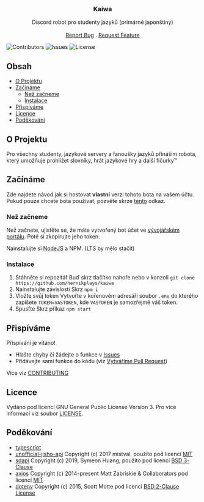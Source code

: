 <br/>
<p align="center">
  <h3 align="center">Kaiwa</h3>

  <p align="center">
    Discord robot pro studenty jazyků (primárně japonštiny)
    <br/>
    <br/>
    <a href="https://github.com/hernikplays/kaiwa/issues">Report Bug</a>
    .
    <a href="https://github.com/hernikplays/kaiwa/issues">Request Feature</a>
  </p>
</p>

![Contributors](https://img.shields.io/github/contributors/hernikplays/kaiwa?color=dark-green) ![Issues](https://img.shields.io/github/issues/hernikplays/kaiwa) ![License](https://img.shields.io/github/license/hernikplays/kaiwa)

## Obsah

- [O Projektu](#o-projektu)
- [Začínáme](#začínáme)
  - [Než začneme](#než-začneme)
  - [Instalace](#instalace)
- [Přispíváme](#přispíváme)
- [Licence](#licence)
- [Poděkování](#poděkování)

## O Projektu

Pro všechny studenty, jazykové servery a fanoušky jazyků přináším robota, který umožňuje prohlížet slovníky, hrát jazykové hry a další fičurky:tm:

## Začínáme

Zde najdete návod jak si hostovat **vlastní** verzi tohoto bota na vašem účtu. Pokud pouze chcete bota používat, pozvěte skrze [tento](https://discord.com/api/oauth2/authorize?client_id=1008045551041908749&permissions=388160&scope=bot%20applications.commands) odkaz.

### Než začneme

Než začnete, ujistěte se, že máte vytvořený bot účet ve [vývojářském portálu](https://discord.com/developers). Poté si zkopírujte jeho token.

Nainstalujte si [NodeJS](https://nodejs.org) a NPM. (LTS by mělo stačit)

### Instalace

1. Stáhněte si repozitář
   Buď skrz tlačítko nahoře nebo v konzoli `git clone https://github.com/hernikplays/kaiwa`
2. Nainstalujte závislosti
   Skrz `npm i`
3. Vložte svůj token
   Vytvořte v kořenovém adresáři soubor `.env` do kterého zapíšete `TOKEN=VASTOKEN`, kde `VASTOKEN` je samozřejmě váš token.
4. Spusťte
   Skrz příkaz `npm start`

## Přispíváme

Přispívání je vítáno!

- Hlašte chyby či žádejte o funkce v [Issues](https://github.com/hernikplays/kaiwa/issues)
- Přidávejte sami funkce do kódu (viz [Vytváříme Pull Request](#))

Více viz [CONTRIBUTING](https://github.com/hernikplays/kaiwa/blob/main/CONTRIBUTING.md)

## Licence

Vydáno pod licencí GNU General Public License Version 3. Pro více informací viz soubor [LICENSE](https://github.com/hernikplays/kaiwa/blob/main/LICENSE).

## Poděkování

- [typescript](https://typescriptlang.org/)
- [unofficial-jisho-api](https://www.npmjs.com/package/unofficial-jisho-api) Copyright (c) 2017 mistval, použito pod licencí [MIT](https://github.com/mistval/unofficial-jisho-api/blob/master/LICENSE)
- [sdapi](https://www.npmjs.com/package/sdapi) Copyright (c) 2019, Symeon Huang, použito pod licencí [BSD 3-Clause](https://github.com/librehat/sdapi/blob/master/LICENSE)
- [axios](https://www.npmjs.com/package/axios) Copyright (c) 2014-present Matt Zabriskie & Collaborators pod licencí [MIT](https://github.com/axios/axios/blob/v1.x/LICENSE)
- [dotenv](https://www.npmjs.com/package/dotenv) Copyright (c) 2015, Scott Motte pod licencí [BSD 2-Clause License](https://github.com/motdotla/dotenv/blob/master/LICENSE)
